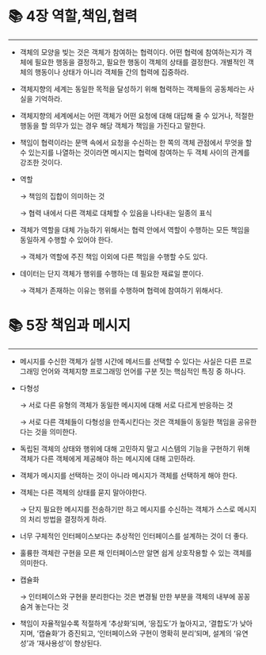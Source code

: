 # 📚 4장 역할,책임,협력

___

- 객체의 모양을 빚는 것은 객체가 참여하는 협력이다. 어떤 협력에 참여하는지가 객체에 필요한 행동을 결정하고, 필요한 행동이 객체의 상태를 결정한다. 개별적인 객체의 행동이나 상태가 아니라 객체들 간의 협력에
  집중하라.

- 객체지향의 세계는 동일한 목적을 달성하기 위해 협력하는 객체들의 공동체라는 사실을 기억하라.

- 객체지향의 세계에서는 어떤 객체가 어떤 요청에 대해 대답해 줄 수 있거나, 적절한 행동을 할 의무가 있는 경우 해당 객체가 책임을 가진다고 말한다.

- 책임이 협력이라는 문맥 속에서 요청을 수신하는 한 쪽의 객체 관점에서 무엇을 할 수 있는지를 나열하는 것이라면 메시지는 협력에 참여하는 두 객체 사이의 관계를 강조한 것이다.

- 역할

  → 책임의 집합이 의미하는 것

  → 협력 내에서 다른 객체로 대체할 수 있음을 나타내는 일종의 표식

- 객체가 역할을 대체 가능하기 위해서는 협력 안에서 역할이 수행하는 모든 책임을 동일하게 수행할 수 있어야 한다.

  → 객체가 역할에 주진 책임 이외에 다른 책임을 수행할 수도 있다.

- 데이터는 단지 객체가 행위를 수행하는 데 필요한 재료일 뿐이다.

  → 객체가 존재하는 이유는 행위를 수행하며 협력에 참여하기 위해서다.

# 📚 5장 책임과 메시지

___

- 메시지를 수신한 객체가 실행 시간에 메서드를 선택할 수 있다는 사실은 다른 프로그래밍 언어와 객체지향 프로그래밍 언어를 구분 짓는 핵심적인 특징 중 하나다.

- 다형성

  → 서로 다른 유형의 객체가 동일한 메시지에 대해 서로 다르게 반응하는 것

  → 서로 다른 객체들이 다형성을 만족시킨다는 것은 객체들이 동일한 책임을 공유한다는 것을 의미한다.

- 독립된 객체의 상태와 행위에 대해 고민하지 말고 시스템의 기능을 구현하기 위해 객체가 다른 객체에게 제공해야 하는 메시지에 대해 고민하라.

- 객체가 메시지를 선택하는 것이 아니라 메시지가 객체를 선택하게 해야 한다.

- 객체는 다른 객체의 상태를 묻지 말아야한다.

  → 단지 필요한 메시지를 전송하기만 하고 메시지를 수신하는 객체가 스스로 메시지의 처리 방법을 결정하게 하라.

- 너무 구체적인 인터페이스보다는 추상적인 인터페이스를 설계하는 것이 더 좋다.

- 훌륭한 객체란 구현을 모른 채 인터페이스만 알면 쉽게 상호작용할 수 있는 객체를 의미한다.

- 캡슐화

  → 인터페이스와 구현을 분리한다는 것은 변경될 만한 부분을 객체의 내부에 꽁꽁 숨겨 놓는다는 것

- 책임이 자율적일수록 적절하게 ‘추상화’되며, ‘응집도’가 높아지고, ‘결합도’가 낮아지며, ‘캡슐화’가 증진되고, ‘인터페이스와 구현이 명확히 분리’되며, 설계의 ‘유연성’과 ‘재사용성’이 향상된다.